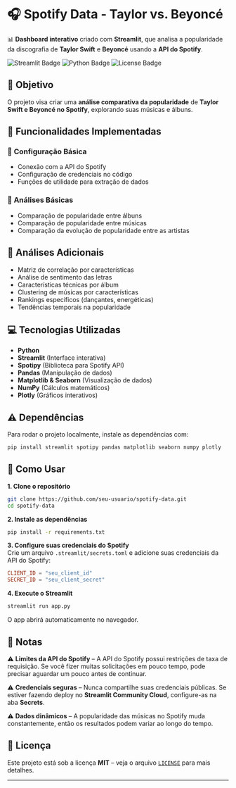 # 🎧 **Spotify Data - Taylor vs. Beyoncé** 

📊 **Dashboard interativo** criado com **Streamlit**, que analisa a popularidade da discografia de **Taylor Swift** e **Beyoncé** usando a **API do Spotify**.  

![Streamlit Badge](https://img.shields.io/badge/Streamlit-Deployed-red?logo=streamlit) 
![Python Badge](https://img.shields.io/badge/Python-3.8%2B-blue?logo=python) 
![License Badge](https://img.shields.io/badge/license-MIT-green)



## 🎯 **Objetivo**  
O projeto visa criar uma **análise comparativa da popularidade** de **Taylor Swift e Beyoncé no Spotify**, explorando suas músicas e álbuns.

## 📍 **Funcionalidades Implementadas**  

### 🔹 **Configuração Básica**  
- Conexão com a API do Spotify  
- Configuração de credenciais no código  
- Funções de utilidade para extração de dados  

### 🔹 **Análises Básicas**   
- Comparação de popularidade entre álbuns  
- Comparação de popularidade entre músicas  
- Comparação da evolução de popularidade entre as artistas

## 📍 **Análises Adicionais**  

- Matriz de correlação por características
- Análise de sentimento das letras
- Características técnicas por álbum
- Clustering de músicas por características
- Rankings específicos (dançantes, energéticas)
- Tendências temporais na popularidade

## 💻 **Tecnologias Utilizadas**  

- **Python**  
- **Streamlit** (Interface interativa)  
- **Spotipy** (Biblioteca para Spotify API)  
- **Pandas** (Manipulação de dados)  
- **Matplotlib & Seaborn** (Visualização de dados)  
- **NumPy** (Cálculos matemáticos)  
- **Plotly** (Gráficos interativos)  



## ⚠️ **Dependências**  

Para rodar o projeto localmente, instale as dependências com:

```sh
pip install streamlit spotipy pandas matplotlib seaborn numpy plotly
```



## 📙 **Como Usar**  

**1. Clone o repositório**  
```sh
git clone https://github.com/seu-usuario/spotify-data.git
cd spotify-data
```

**2. Instale as dependências**  
```sh
pip install -r requirements.txt
```

**3. Configure suas credenciais do Spotify**  
Crie um arquivo `.streamlit/secrets.toml` e adicione suas credenciais da API do Spotify:

```toml
CLIENT_ID = "seu_client_id"
SECRET_ID = "seu_client_secret"
```

**4. Execute o Streamlit**  
```sh
streamlit run app.py
```
O app abrirá automaticamente no navegador.



## 📂 **Notas**  

⚠️ **Limites da API do Spotify** – A API do Spotify possui restrições de taxa de requisição. Se você fizer muitas solicitações em pouco tempo, pode precisar aguardar um pouco antes de continuar.  

⚠️ **Credenciais seguras** – Nunca compartilhe suas credenciais públicas. Se estiver fazendo deploy no **Streamlit Community Cloud**, configure-as na aba **Secrets**.  

⚠️ **Dados dinâmicos** – A popularidade das músicas no Spotify muda constantemente, então os resultados podem variar ao longo do tempo.  



## 📝 **Licença**  

Este projeto está sob a licença **MIT** – veja o arquivo [`LICENSE`](LICENSE) para mais detalhes.  

---
